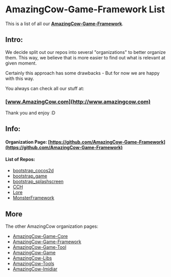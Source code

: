 # AmazingCow-Game-Framework List

This is a list of all our **[AmazingCow-Game-Framework](https://github.com/AmazingCow-Game-Framework)**.

<!-- ####################################################################### -->

## Intro:

We decide split out our repos into several "organizations" to better organize
them. This way, we believe that is more easier to find out what is relevant
at given moment.

Certainly this approach has some drawbacks - But for now we are happy with this
way.


You always can check all our stuff at:
### [www.AmazingCow.com](http://www.amazingcow.com)

Thank you and enjoy :D

<!-- ####################################################################### -->

## Info:

#### Organization Page: [https://github.com/AmazingCow-Game-Framework](https://github.com/AmazingCow-Game-Framework)

#### List of Repos:

* [bootstrap_cocos2d](https://github.com/AmazingCow-Game-Framework/bootstrap_cocos2d.git)
* [bootstrap_game](https://github.com/AmazingCow-Game-Framework/bootstrap_game.git)
* [bootstrap_splashscreen](https://github.com/AmazingCow-Game-Framework/bootstrap_splashscreen.git)
* [CCH](https://github.com/AmazingCow-Game-Framework/CCH.git)
* [Lore](https://github.com/AmazingCow-Game-Framework/Lore.git)
* [MonsterFramework](https://github.com/AmazingCow-Game-Framework/MonsterFramework.git)




<!-- ####################################################################### -->

## More

The other AmazingCow organization pages:

* [AmazingCow-Game-Core](https://github.com/AmazingCow-Game-Core)
* [AmazingCow-Game-Framework](https://github.com/AmazingCow-Game-Framework)
* [AmazingCow-Game-Tool](https://github.com/AmazingCow-Game-Tool)
* [AmazingCow-Game](https://github.com/AmazingCow-Game)
* [AmazingCow-Libs](https://github.com/AmazingCow-Libs)
* [AmazingCow-Tools](https://github.com/AmazingCow-Tools)
* [AmazingCow-Imidiar](https://github.com/AmazingCow-Imidiar)

